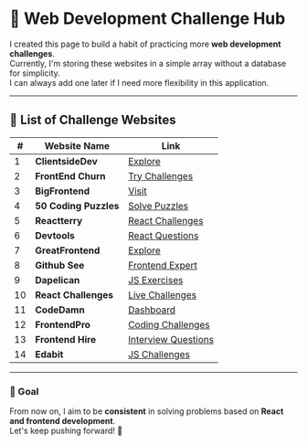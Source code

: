 # 🚀 Web Development Challenge Hub  

I created this page to build a habit of practicing more **web development challenges**.  
Currently, I'm storing these websites in a simple array without a database for simplicity.  
I can always add one later if I need more flexibility in this application.  

---

## 📌 List of Challenge Websites  

| #  | Website Name         | Link |
|----|----------------------|------|
| 1  | **ClientsideDev**    | [Explore](https://www.clientside.dev/explore/projects) |
| 2  | **FrontEnd Churn**   | [Try Challenges](https://www.algochurn.com/frontend) |
| 3  | **BigFrontend**      | [Visit](https://bigfrontend.dev/) |
| 4  | **50 Coding Puzzles** | [Solve Puzzles](https://choubey.gitbook.io/react-coding-puzzles/introduction) |
| 5  | **Reactterry**       | [React Challenges](https://www.reacterry.com/portal/challenges?source=sign-up) |
| 6  | **Devtools**         | [React Questions](https://devtools.tech/dashboard/questions?language=react) |
| 7  | **GreatFrontend**    | [Explore](https://www.greatfrontend.com/) |
| 8  | **Github See**       | [Frontend Expert](https://github.com/matcharr/frontendExpert-interview-practice) |
| 9  | **Dapelican**        | [JS Exercises](https://www.dapelican.dev/js-exercises) |
| 10 | **React Challenges** | [Live Challenges](https://reactchallenges.live/) |
| 11 | **CodeDamn**         | [Dashboard](https://codedamn.com/dashboard) |
| 12 | **FrontendPro**      | [Coding Challenges](https://www.frontendpro.dev/frontend-coding-challenges) |
| 13 | **Frontend Hire**    | [Interview Questions](https://frontendhire.com/questions/) |
| 14 | **Edabit**           | [JS Challenges](https://edabit.com/challenges/javascript) |

---

### 🎯 Goal  
From now on, I aim to be **consistent** in solving problems based on **React and frontend development**.  
Let's keep pushing forward! 🚀  